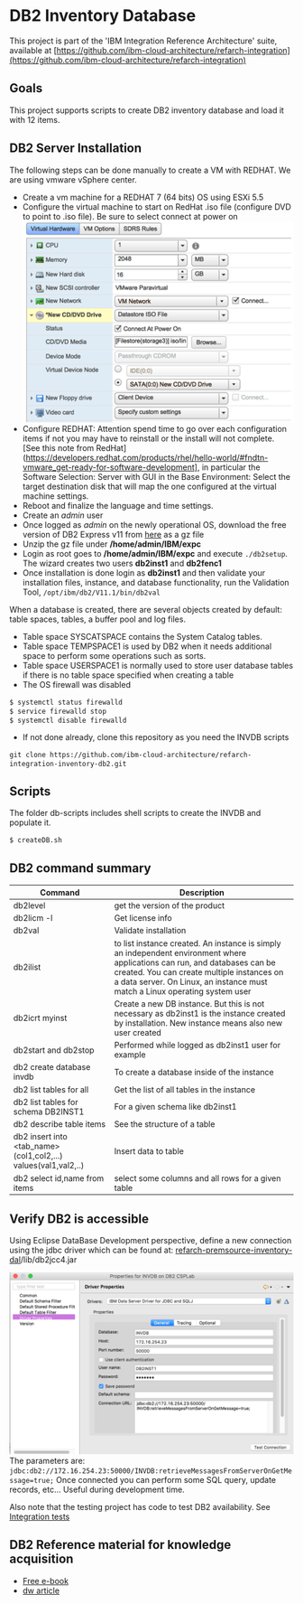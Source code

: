 # DB2 Inventory Database
This project is part of the 'IBM Integration Reference Architecture' suite, available at [https://github.com/ibm-cloud-architecture/refarch-integration](https://github.com/ibm-cloud-architecture/refarch-integration)

## Goals
This project supports scripts to create DB2 inventory database and load it with 12 items.

## DB2 Server Installation
The following steps can be done manually to create a VM with REDHAT. We are using vmware vSphere center.
* Create a vm machine for a REDHAT 7 (64 bits) OS using ESXi 5.5  
* Configure the virtual machine to start on RedHat .iso file (configure DVD to point to .iso file). Be sure to select connect at power on  
![](docs/cd-drive.png)
* Configure REDHAT: Attention spend time to go over each configuration items if not you may have to reinstall or the install will not complete.
[See this note from RedHat](https://developers.redhat.com/products/rhel/hello-world/#fndtn-vmware_get-ready-for-software-development], in particular the Software Selection: Server with GUI in the Base Environment: Select the target destination disk that will map the one configured at the virtual machine settings.
* Reboot and finalize the language and time settings.
* Create an *admin* user
* Once logged as *admin* on the newly operational OS, download the free version of DB2 Express v11 from [here](https://www-01.ibm.com/marketing/iwm/iwm/web/pick.do?source=swg-db2expressc) as a gz file
* Unzip the gz file under **/home/admin/IBM/expc**
* Login as root goes to **/home/admin/IBM/expc** and execute `./db2setup`. The wizard creates two users **db2inst1** and **db2fenc1**
* Once installation is done login as **db2inst1** and then validate your installation files, instance, and database functionality, run the Validation Tool, `/opt/ibm/db2/V11.1/bin/db2val`

When a database is created, there are several objects created by default: table spaces, tables, a buffer pool and log files.
 * Table space SYSCATSPACE contains the System Catalog tables.
 * Table space TEMPSPACE1 is used by DB2 when it needs additional space to perform some operations such as sorts.
 * Table space USERSPACE1 is normally used to store user database tables if there is no table space specified when creating a table
* The OS firewall was disabled
 ```
 $ systemctl status firewalld
 $ service firewalld stop
 $ systemctl disable firewalld
 ```
* If not done already, clone this repository as you need the INVDB scripts
```
git clone https://github.com/ibm-cloud-architecture/refarch-integration-inventory-db2.git
```
## Scripts
The folder db-scripts includes shell scripts to create the INVDB and populate it.
```
$ createDB.sh
```

## DB2 command summary

|Command|Description|
|-------|---------|
|db2level|get the version of the product|
|db2licm -l|Get license info |
|db2val|Validate installation|
|db2ilist|to list instance created.  An instance is simply an independent environment where applications can run, and databases can be created. You can create multiple instances on a data server.  On Linux, an instance must match a Linux operating system user|
|db2icrt myinst|Create a new DB instance. But this is not necessary as db2inst1 is the instance created by installation. New instance means also new user created|
|db2start and db2stop|Performed while logged as db2inst1 user for example|
|db2 create database invdb|To create a database inside of the instance|
|db2 list tables for all|Get the list of all tables in the instance|
|db2 list tables for schema DB2INST1|For a given schema like db2inst1|
|db2 describe table items|See the structure of a table|
|db2 insert into <tab_name>(col1,col2,...)  values(val1,val2,..)|Insert data to table|
|db2 select id,name from items | select some columns and all rows for a given table|

## Verify DB2 is accessible
Using Eclipse DataBase Development perspective, define a new connection using the jdbc driver which can be found at: [refarch-premsource-inventory-dal](https://github.com/ibm-cloud-architecture/refarch-integration-inventory-dal)/lib/db2jcc4.jar  

![Eclipse DB Connection](docs/db2-cx-eclipse.png)
The parameters are:
`jdbc:db2://172.16.254.23:50000/INVDB:retrieveMessagesFromServerOnGetMessage=true;`
Once connected you can perform some SQL query, update records, etc... Useful during development time.

Also note that the testing project has code to test DB2 availability. See [Integration tests](https://github.com/ibm-cloud-architecture/refarch-integration-tests)

## DB2 Reference material for knowledge acquisition
* [Free e-book](http://publib.boulder.ibm.com/epubs/pdf/dsncrn01.pdf)
* [dw article](https://www.ibm.com/developerworks/data/newto/db2luw-getstarted.html)
